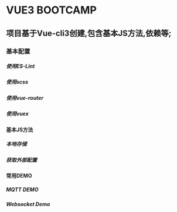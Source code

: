 # VUE3 BOOTCAMP
## 项目基于Vue-cli3创建,包含基本JS方法,依赖等;
### 基本配置
##### 使用ES-Lint
##### 使用scss
##### 使用vue-router
##### 使用vuex
#### 基本JS方法
##### 本地存储
##### 获取外部配置
#### 常用DEMO
##### MQTT DEMO
##### Websocket Demo